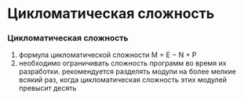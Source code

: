 # Цикломатическая сложность

### Цикломатическая сложность
1. формула цикломатической сложности M = E − N + P
1. необходимо ограничивать сложность программ во время их разработки. рекомендуется разделять модули на более мелкие всякий раз, когда цикломатическая сложность этих модулей превысит десять
